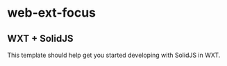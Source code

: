 # web-ext-focus

## WXT + SolidJS

This template should help get you started developing with SolidJS in WXT.
